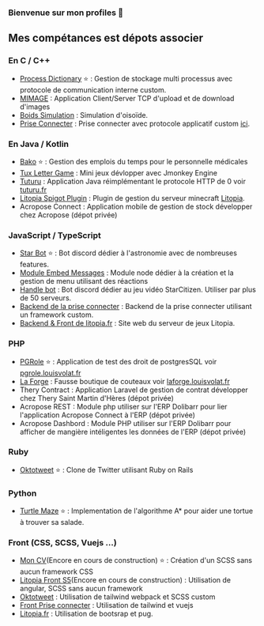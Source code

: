 ### Bienvenue sur mon profiles 👋

## Mes compétances est dépots associer

### En C / C++
* [Process Dictionary](https://github.com/mrsolarius/Process-Dictionary-Project) ⭐ : Gestion de stockage multi processus avec protocole de communication interne custom.
* [MIMAGE](https://github.com/mrsolarius/mimage_protocole) : Application Client/Server TCP d'upload et de download d'images
* [Boids Simulation](https://github.com/mrsolarius/Boids-Simulation-C) : Simulation d'oisoïde.
* [Prise Connecter](https://github.com/iot-catnip/carte) : Prise connecter avec protocole applicatif custom [ici](https://github.com/iot-catnip/backend/blob/master/CAT_NIP_PROTOCOL.txt).

### En Java / Kotlin
* [Bako](https://github.com/mrsolarius/bako) ⭐ : Gestion des emplois du temps pour le personnelle médicales
* [Tux Letter Game](https://github.com/mrsolarius/tux) : Mini jeux dévlopper avec Jmonkey Engine
* [Tuturu](https://github.com/mrsolarius/tuturu-java) : Application Java réimplémentant le protocole HTTP de 0 voir [tuturu.fr](https://tuturu.fr)
* [Litopia Spigot Plugin](https://github.com/LitopiaCommunity/LitopiaSpigotPlugin) : Plugin de gestion du serveur minecraft [Litopia](https://litopia.fr).
* Acropose Connect : Application mobile de gestion de stock développer chez Acropose (dépot privée)

### JavaScript / TypeScript
* [Star Bot](https://github.com/mrsolarius/StarsBot) ⭐ : Bot discord dédier à l'astronomie avec de nombreuses features.
* [Module Embed Messages](https://github.com/eilex/discord.js-embed-menu) : Module node dédier à la création et la gestion de menu utilisant des réactions
* [Handle bot](https://github.com/mrsolarius/handlebot) : Bot discord dédier au jeu vidéo StarCitizen. Utiliser par plus de 50 serveurs.
* [Backend de la prise connecter](https://github.com/iot-catnip/backend) : Backend de la prise connecter utilisant un framework custom.
* [Backend & Front de litopia.fr](https://github.com/LitopiaCommunity/Litopia.fr) : Site web du serveur de jeux Litopia.

### PHP
* [PGRole](https://github.com/mrsolarius/PGRole) ⭐ : Application de test des droit de postgresSQL voir [pgrole.louisvolat.fr](https://pgrole.louisvolat.fr)
* [La Forge](https://github.com/mrsolarius/Site-La-Forge) : Fausse boutique de couteaux voir [laforge.louisvolat.fr](https://laforge.louisvolat.fr)
* Thery Contract : Application Laravel de gestion de contrat développer chez Thery Saint Martin d'Hères (dépot privée)
* Acropose REST : Module php utiliser sur l'ERP Dolibarr pour lier l'application Acropose Connect à l'ERP (dépot privée)
* Acropose Dashbord : Module PHP utiliser sur l'ERP Dolibarr pour afficher de mangière intéligentes les données de l'ERP (dépot privée)

### Ruby
* [Oktotweet](https://github.com/mrsolarius/Oktotweet) ⭐ : Clone de Twitter utilisant Ruby on Rails

### Python
* [Turtle Maze](https://github.com/mrsolarius/TurtuleMaze) ⭐ : Implementation de l'algorithme A* pour aider une tortue à trouver sa salade.

### Front (CSS, SCSS, Vuejs ...)
* [Mon CV](https://github.com/mrsolarius/resume)(Encore en cours de construction) ⭐ : Création d'un SCSS sans aucun framework CSS
* [Litopia Front S5](https://github.com/LitopiaCommunity/LitopiaFrontS5)(Encore en cours de construction) : Utilisation de angular, SCSS sans aucun framework
* [Oktotweet](https://github.com/mrsolarius/Oktotweet) : Utilisation de tailwind webpack et SCSS custom
* [Front Prise connecter](https://github.com/iot-catnip/frontend) : Utilisation de tailwind et vuejs
* [Litopia.fr](https://github.com/LitopiaCommunity/Litopia.fr) : Utilisation de bootsrap et pug.
<!--
**mrsolarius/MrSolarius** is a ✨ _special_ ✨ repository because its `README.md` (this file) appears on your GitHub profile.

Here are some ideas to get you started:

- 🔭 I’m currently working on ...
- 🌱 I’m currently learning ...
- 👯 I’m looking to collaborate on ...
- 🤔 I’m looking for help with ...
- 💬 Ask me about ...
- 📫 How to reach me: ...
- 😄 Pronouns: ...
- ⚡ Fun fact: ...
-->

